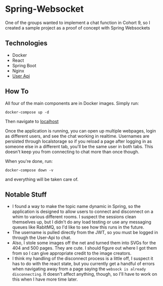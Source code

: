 # Spring-Websocket
One of the groups wanted to implement a chat function in Cohort 9, so I created a sample project as a proof of concept with Spring Websockets

## Technologies
- Docker
- React
- Spring Boot
- Nginx
- [User Api](https://github.com/dev10-program/user-api)

## How To
All four of the main components are in Docker images.  Simply run:
```
docker-compose up -d
```
Then navigate to [localhost](http://localhost)

Once the application is running, you can open up multiple webpages, login as different users, and see the chat working in realtime.  Usernames are persisted through localstorage so if you reload a page after logging in as someone else in a different tab, you'll be the same user in both tabs.  This doesn't keep you from connecting to chat more than once though.

When you're done, run:
```
docker-compose down -v
```
and everything will be taken care of.

## Notable Stuff
- I found a way to make the topic name dynamic in Spring, so the application is designed to allow users to connect and disconnect on a whim to various different rooms.  I suspect the sessions clean themselves up, but I didn't do any load testing or use any messaging queues like RabitMQ, so I'd like to see how this runs in the future.
- The username is pulled directly from the JWT, so you must be logged in through the User-Api to chat.
- Also, I stole some images off the net and turned them into SVGs for the 404 and 500 pages.  They are cute.  I should figure out where I got them from so I can give appropriate credit to the image creators.
- I think my handling of the disconnect process is a little off, I suspect it has to do with the react state, but you currently get a handful of errors when navigating away from a page saying the `websock is already disconnecting`.  It doesn't affect anything, though, so I'll have to work on this when I have more time later.